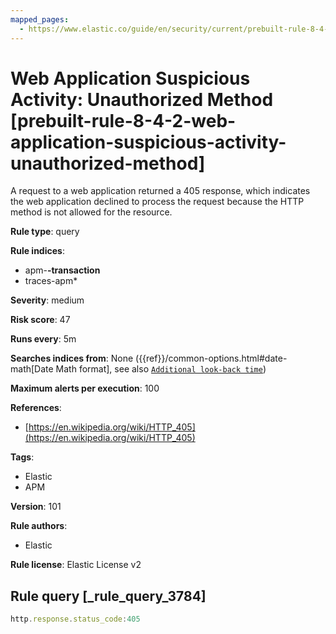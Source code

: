 ```yaml
---
mapped_pages:
  - https://www.elastic.co/guide/en/security/current/prebuilt-rule-8-4-2-web-application-suspicious-activity-unauthorized-method.html
---
```


# Web Application Suspicious Activity: Unauthorized Method [prebuilt-rule-8-4-2-web-application-suspicious-activity-unauthorized-method]

A request to a web application returned a 405 response, which indicates the web application declined to process the request because the HTTP method is not allowed for the resource.

**Rule type**: query

**Rule indices**:

* apm-**-transaction**
* traces-apm*

**Severity**: medium

**Risk score**: 47

**Runs every**: 5m

**Searches indices from**: None ({{ref}}/common-options.html#date-math[Date Math format], see also [`Additional look-back time`](docs-content://solutions/security/detect-and-alert/create-detection-rule.md#rule-schedule))

**Maximum alerts per execution**: 100

**References**:

* [https://en.wikipedia.org/wiki/HTTP_405](https://en.wikipedia.org/wiki/HTTP_405)

**Tags**:

* Elastic
* APM

**Version**: 101

**Rule authors**:

* Elastic

**Rule license**: Elastic License v2

## Rule query [_rule_query_3784]

```js
http.response.status_code:405
```


